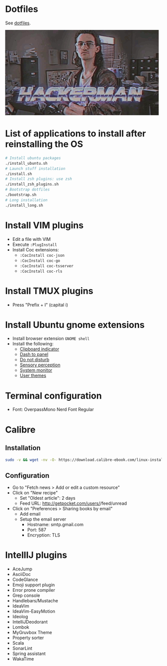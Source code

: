 # Dotfiles

See [dotfiles](http://dotfiles.github.io).

![dotfiles](dotfiles.gif)

# List of applications to install after reinstalling the OS

```bash
# Install ubuntu packages
./install_ubuntu.sh
# Launch stuff installation
./install.sh
# Install zsh plugins: use zsh
./install_zsh_plugins.sh
# Bootstrap dotfiles
./bootstrap.sh
# Long installation
./install_long.sh
```

# Install VIM plugins

- Edit a file with VIM
- Execute `:PlugInstall`
- Install Coc extensions:
  - `:CocInstall coc-json`
  - `:CocInstall coc-go`
  - `:CocInstall coc-tsserver`
  - `:CocInstall coc-rls`

# Install TMUX plugins

- Press "Prefix + I" (capital i)

# Install Ubuntu gnome extensions

- Install browser extension `GNOME shell`
- Install the following:
  - [Clipboard indicator](https://extensions.gnome.org/extension/779/clipboard-indicator/)
  - [Dash to panel](https://extensions.gnome.org/extension/1160/dash-to-panel/)
  - [Do not disturb](https://extensions.gnome.org/extension/964/do-not-disturb-button/)
  - [Sensory perception](https://extensions.gnome.org/extension/1145/sensory-perception/)
  - [System monitor](https://extensions.gnome.org/extension/120/system-monitor/)
  - [User themes](https://extensions.gnome.org/extension/19/user-themes/)

# Terminal configuration

- Font: OverpassMono Nerd Font Regular

# Calibre

## Installation

```bash
sudo -v && wget -nv -O- https://download.calibre-ebook.com/linux-installer.sh | sudo sh /dev/stdin
```
## Configuration

- Go to "Fetch news > Add or edit a custom resource"
- Click on "New recipe"
  - Set "Oldest article": 2 days
  - Feed URL: http://getpocket.com/users/<username>/feed/unread
- Click on "Preferences > Sharing books by email"
  - Add email
  - Setup the email server
    - Hostname: smtp.gmail.com
    - Port: 587
    - Encryption: TLS

# IntellIJ plugins

- AceJump
- AsciiDoc
- CodeGlance
- Emoji support plugin
- Error prone compiler
- Grep console
- Handlebars/Mustache
- IdeaVim
- IdeaVim-EasyMotion
- Ideolog
- IntelliJDeodorant
- Lombok
- MyGruvbox Theme
- Property sorter
- Scala
- SonarLint
- Spring assistant
- WakaTime

